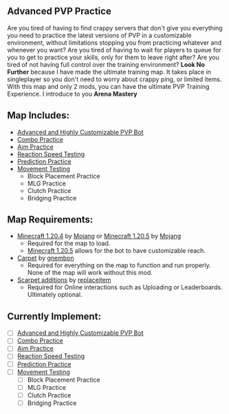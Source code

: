 Advanced PVP Practice
---
Are you tired of having to find crappy servers that don't give you everything you need to practice the latest versions of PVP in a customizable environment, without limitations stopping you from practicing whatever and whenever you want? Are you tired of having to wait for players to queue for you to get to practice your skills, only for them to leave right after? Are you tired of not having full control over the training environment? **Look No Further** because I have made the ultimate training map. It takes place in singleplayer so you don't need to worry about crappy ping, or limited items. With this map and only 2 mods, you can have the ultimate PVP Training Experience. I introduce to you **Arena Mastery**

Map Includes:
---
- [Advanced and Highly Customizable PVP Bot](showcase/bot.md)
- [Combo Practice](showcase/combo.md)
- [Aim Practice](showcase/aim.md)
- [Reaction Speed Testing](showcase/react.md)
- [Prediction Practice](showcase/predict.md)
- [Movement Testing](showcase/move.md)
    - Block Placement Practice
    - MLG Practice
    - Clutch Practice
    - Bridging Practice

Map Requirements:
---
- [Minecraft 1.20.4](https://www.minecraft.net/en-us/article/minecraft-java-edition-1-20-4) by [Mojang](www.minecraft.net/) or [Minecraft 1.20.5]() by [Mojang](www.minecraft.net)
    - Required for the map to load.
    - [Minecraft 1.20.5]() allows for the bot to have customizable reach.
- [Carpet](https://modrinth.com/mod/carpet) by [gnembon](https://modrinth.com/user/gnembon)
    - Required for everything on the map to function and run properly. None of the map will work without this mod.
- [Scarpet additions](https://modrinth.com/mod/scarpet-additions) by [replaceitem](https://modrinth.com/user/replaceitem)
    - Required for Online interactions such as Uploading or Leaderboards. Ultimately optional.

Currently Implement:
---
- [ ] [Advanced and Highly Customizable PVP Bot](showcase/bot.md)
- [ ] [Combo Practice](showcase/combo.md)
- [ ] [Aim Practice](showcase/aim.md)
- [ ] [Reaction Speed Testing](showcase/react.md)
- [ ] [Prediction Practice](showcase/predict.md)
- [ ] [Movement Testing](showcase/move.md)
    - [ ] Block Placement Practice
    - [ ] MLG Practice
    - [ ] Clutch Practice
    - [ ] Bridging Practice
